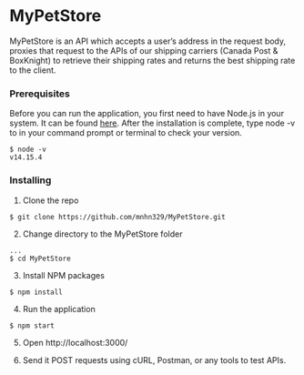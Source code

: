 # MyPetStore

MyPetStore is an API which accepts a user’s address in the request body, proxies that request to the APIs of our shipping carriers (Canada Post & BoxKnight) to retrieve their shipping rates and returns the best shipping rate to the client.

### Prerequisites

Before you can run the application, you first need to have Node.js in your system. It can be found [here](https://nodejs.org/en/).
After the installation is complete, type node -v to in your command prompt or terminal to check your version.
```shell
$ node -v
v14.15.4
```
### Installing

1. Clone the repo
```shell
$ git clone https://github.com/mnhn329/MyPetStore.git
```
2. Change directory to the MyPetStore folder
```shell
...
$ cd MyPetStore
```
3. Install NPM packages
```shell
$ npm install
```
4. Run the application
 ```shell
$ npm start
```
5. Open http://localhost:3000/

6. Send it POST requests using cURL, Postman, or any tools to test APIs.
